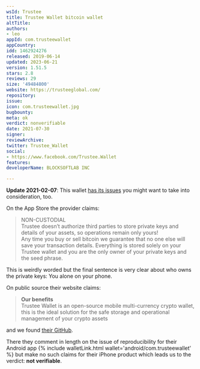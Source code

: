 ```yaml
---
wsId: Trustee
title: Trustee Wallet bitcoin wallet
altTitle: 
authors:
- leo
appId: com.trusteewallet
appCountry: 
idd: 1462924276
released: 2019-06-14
updated: 2023-06-21
version: 1.51.5
stars: 2.8
reviews: 29
size: '49484800'
website: https://trusteeglobal.com/
repository: 
issue: 
icon: com.trusteewallet.jpg
bugbounty: 
meta: ok
verdict: nonverifiable
date: 2021-07-30
signer: 
reviewArchive: 
twitter: Trustee_Wallet
social:
- https://www.facebook.com/Trustee.Wallet
features: 
developerName: BLOCKSOFTLAB INC

---
```


**Update 2021-02-07**: This wallet
[has its issues](https://github.com/bitcoin-dot-org/Bitcoin.org/pull/3514) you
might want to take into consideration, too.

On the App Store the provider claims:

> NON-CUSTODIAL<br>
  Trustee doesn’t authorize third parties to store private keys and details of
  your assets, so operations remain only yours!<br>
  Any time you buy or sell bitcoin we guarantee that no one else will save your
  transaction details. Everything is stored solely on your Trustee wallet and
  you are the only owner of your private keys and the seed phrase.

This is weirdly worded but the final sentence is very clear about who owns the
private keys: You alone on your phone.

On public source their website claims:


> **Our benefits**<br>
  Trustee Wallet is an open-source mobile multi-currency crypto wallet, this is
  the ideal solution for the safe storage and operational management of your
  crypto assets

and we found [their GitHub](https://github.com/trustee-wallet/trusteeWallet).

There they comment in length on the issue of reproducibility for their Android app
{% include walletLink.html wallet='android/com.trusteewallet' %} but make no such claims for
their iPhone product which leads us to the verdict: **not verifiable**.

